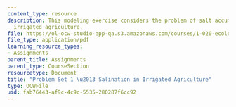 ```yaml
---
content_type: resource
description: This modeling exercise considers the problem of salt accumulation in
  irrigated agriculture.
file: https://ol-ocw-studio-app-qa.s3.amazonaws.com/courses/1-020-ecology-ii-engineering-for-sustainability-spring-2008/fab76443af9c4c9c5535280287f6cc92_assn1.pdf
file_type: application/pdf
learning_resource_types:
- Assignments
parent_title: Assignments
parent_type: CourseSection
resourcetype: Document
title: "Problem Set 1 \u2013 Salination in Irrigated Agriculture"
type: OCWFile
uid: fab76443-af9c-4c9c-5535-280287f6cc92
---
```

